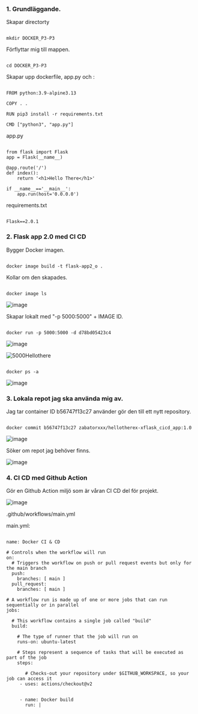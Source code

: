 ### 1. Grundläggande.

Skapar directorty

```

mkdir DOCKER_P3-P3

```
Förflyttar mig till mappen.

```

cd DOCKER_P3-P3

```


Skapar upp dockerfile, app.py och :

```

FROM python:3.9-alpine3.13

COPY . .

RUN pip3 install -r requirements.txt

CMD ["python3", "app.py"]

```

app.py

```

from flask import Flask
app = Flask(__name__)

@app.route('/')
def index():
    return '<h1>Hello There</h1>'

if __name__=='__main__':
    app.run(host='0.0.0.0')

```

requirements.txt

```

Flask==2.0.1

```
### 2. Flask app 2.0 med CI CD

Bygger Docker imagen.

```

docker image build -t flask-app2_o .

```

Kollar om den skapades.

```

docker image ls 

```

![image](https://user-images.githubusercontent.com/42642927/140625492-38cda230-ac34-4109-8d57-e58effb4f4d5.png)


Skapar lokalt med "-p 5000:5000" + IMAGE ID.

```

docker run -p 5000:5000 -d d78bd05423c4

```

![image](https://user-images.githubusercontent.com/42642927/140625531-d9a72ca4-99d1-411a-93fa-83e901214554.png)

![5000Hellothere](https://user-images.githubusercontent.com/42642927/140625615-dbe0d570-5ec7-4ddf-8d1b-5b6732bb3ed2.png)

```

docker ps -a

```

![image](https://user-images.githubusercontent.com/42642927/140625683-61f1e5b4-d380-4f69-bd86-58804f5e4de5.png)

### 3. Lokala repot jag ska använda mig av. 

Jag tar container ID b56747f13c27 använder gör den till ett nytt repository.

```

docker commit b56747f13c27 zabatorxxx/hellotherex-xflask_cicd_app:1.0

```

![image](https://user-images.githubusercontent.com/42642927/140625767-f96d6e4f-3cc8-4414-85ae-8eca0884eb93.png)

Söker om repot jag behöver finns.

![image](https://user-images.githubusercontent.com/42642927/140625796-ac21254e-1d08-4f9a-a5c3-dca343f9ef87.png)

### 4. CI CD med Github Action

Gör en Github Action miljö som är våran CI CD del för projekt.

![image](https://user-images.githubusercontent.com/42642927/140624016-9df9487f-7cc7-4cb9-a966-3bd1027ecaff.png)

.github/workflows/main.yml

main.yml:

```

name: Docker CI & CD

# Controls when the workflow will run
on:
  # Triggers the workflow on push or pull request events but only for the main branch
  push:
    branches: [ main ]
  pull_request:
    branches: [ main ]
    
# A workflow run is made up of one or more jobs that can run sequentially or in parallel    
jobs:

  # This workflow contains a single job called "build"
  build:
  
    # The type of runner that the job will run on
    runs-on: ubuntu-latest
    
    # Steps represent a sequence of tasks that will be executed as part of the job
    steps:
    
       # Checks-out your repository under $GITHUB_WORKSPACE, so your job can access it
     - uses: actions/checkout@v2

      
     - name: Docker build
       run: |

```

